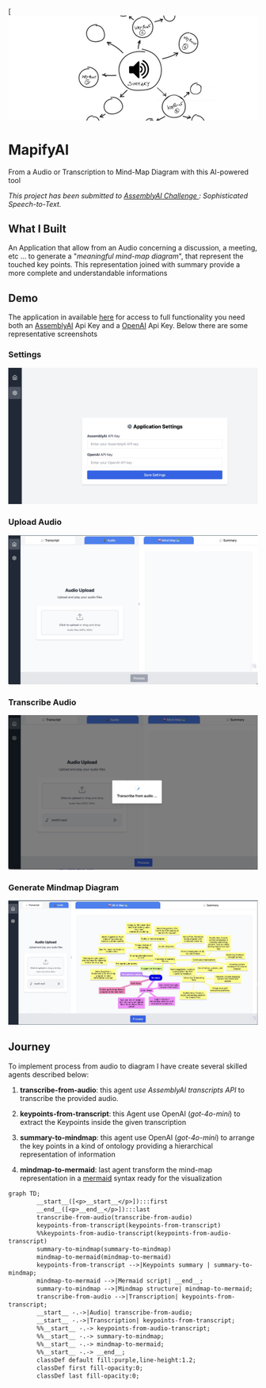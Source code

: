 [![MapifyAI](images/cover.jpg)
# MapifyAI
From a Audio or Transcription to Mind-Map Diagram with this AI-powered tool

*This project has been submitted to [AssemblyAI Challenge ](https://dev.to/challenges/assemblyai): Sophisticated Speech-to-Text.*

## What I Built
An Application that allow from an Audio concerning a discussion, a meeting, etc ... to generate a "_meaningful mind-map diagram_", that represent the touched key points. 
This representation joined with summary provide a more complete and understandable informations 

## Demo

The application in available [here](https://bsorrentino.github.io/MapifyAI/) for access to full functionality you need both an [AssemblyAI] Api Key and a [OpenAI] Api Key. 
Below there are some representative screenshots

### Settings 
![Settings](images/settings.jpg)

### Upload Audio
![Upload Audio](images/upload.jpg)

### Transcribe Audio 
![Transcribe Audio](images/transcribe_from_audio.jpg)

### Generate Mindmap Diagram
![Generate Mindmap Diagram](images/result.jpg) 

## Journey
To implement process from audio to diagram I have create several skilled agents described below:

1. **transcribe-from-audio**: this agent _use AssemblyAI transcripts API_ to transcribe the provided audio.

1. **keypoints-from-transcript**: this Agent use OpenAI (_got-4o-mini_) to extract the Keypoints inside the given transcription

1. **summary-to-mindmap**: this agent use OpenAI (_got-4o-mini_) to arrange the key points in a kind of ontology providing a hierarchical representation of information

1. **mindmap-to-mermaid**: last agent transform the mind-map representation in a [mermaid](https://mermaid.js.org) syntax ready for the visualization

```mermaid
graph TD;
        __start__([<p>__start__</p>]):::first
        __end__([<p>__end__</p>]):::last
        transcribe-from-audio(transcribe-from-audio)
        keypoints-from-transcript(keypoints-from-transcript)
        %%keypoints-from-audio-transcript(keypoints-from-audio-transcript)
        summary-to-mindmap(summary-to-mindmap)
        mindmap-to-mermaid(mindmap-to-mermaid)
        keypoints-from-transcript -->|Keypoints summary | summary-to-mindmap;
        mindmap-to-mermaid -->|Mermaid script| __end__;
        summary-to-mindmap -->|Mindmap structure| mindmap-to-mermaid;
        transcribe-from-audio -->|Transcription| keypoints-from-transcript;
        __start__ -.->|Audio| transcribe-from-audio;
        __start__ -.->|Transcription| keypoints-from-transcript;
        %%__start__ -.-> keypoints-from-audio-transcript;
        %%__start__ -.-> summary-to-mindmap;
        %%__start__ -.-> mindmap-to-mermaid;
        %%__start__ -.-> __end__;
        classDef default fill:purple,line-height:1.2;
        classDef first fill-opacity:0;
        classDef last fill-opacity:0;
```

[AssemblyAI]: https://www.assemblyai.com
[OpenAI]: https://openai.com/api/

